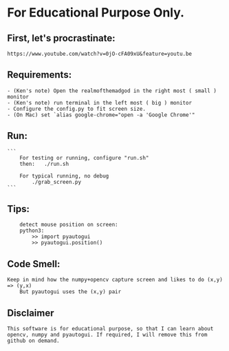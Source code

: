 # For Educational Purpose Only.

## First, let's procrastinate:
	https://www.youtube.com/watch?v=0jO-cFA09xU&feature=youtu.be

## Requirements:
	- (Ken's note) Open the realmofthemadgod in the right most ( small ) monitor 
	- (Ken's note) run terminal in the left most ( big ) monitor
	- Configure the config.py to fit screen size.
	- (On Mac) set `alias google-chrome="open -a 'Google Chrome'"

## Run:
	```
		For testing or running, configure "run.sh"
		then:	./run.sh

		For typical running, no debug 
			./grab_screen.py
	```

## Tips:
```
	detect mouse position on screen:
	python3:
		>> import pyautogui
		>> pyautogui.position()
```

## Code Smell:
	Keep in mind how the numpy+opencv capture screen and likes to do (x,y) => (y,x)
		But pyautogui uses the (x,y) pair

## Disclaimer
```
This software is for educational purpose, so that I can learn about opencv, numpy and pyautogui. If required, I will remove this from github on demand.
```
